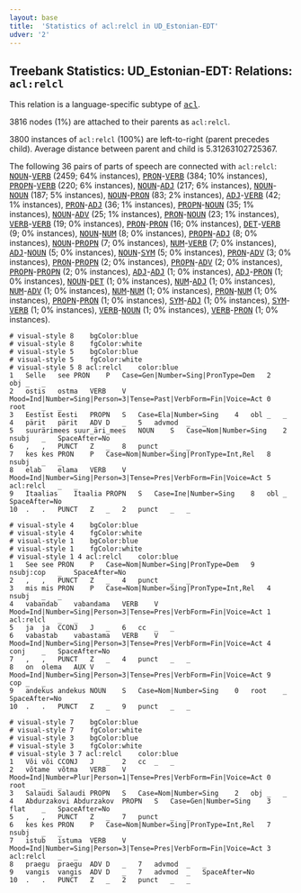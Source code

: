```yaml
---
layout: base
title:  'Statistics of acl:relcl in UD_Estonian-EDT'
udver: '2'
---
```


## Treebank Statistics: UD_Estonian-EDT: Relations: `acl:relcl`

This relation is a language-specific subtype of <tt><a href="et_edt-dep-acl.html">acl</a></tt>.

3816 nodes (1%) are attached to their parents as `acl:relcl`.

3800 instances of `acl:relcl` (100%) are left-to-right (parent precedes child).
Average distance between parent and child is 5.31263102725367.

The following 36 pairs of parts of speech are connected with `acl:relcl`: <tt><a href="et_edt-pos-NOUN.html">NOUN</a></tt>-<tt><a href="et_edt-pos-VERB.html">VERB</a></tt> (2459; 64% instances), <tt><a href="et_edt-pos-PRON.html">PRON</a></tt>-<tt><a href="et_edt-pos-VERB.html">VERB</a></tt> (384; 10% instances), <tt><a href="et_edt-pos-PROPN.html">PROPN</a></tt>-<tt><a href="et_edt-pos-VERB.html">VERB</a></tt> (220; 6% instances), <tt><a href="et_edt-pos-NOUN.html">NOUN</a></tt>-<tt><a href="et_edt-pos-ADJ.html">ADJ</a></tt> (217; 6% instances), <tt><a href="et_edt-pos-NOUN.html">NOUN</a></tt>-<tt><a href="et_edt-pos-NOUN.html">NOUN</a></tt> (187; 5% instances), <tt><a href="et_edt-pos-NOUN.html">NOUN</a></tt>-<tt><a href="et_edt-pos-PRON.html">PRON</a></tt> (83; 2% instances), <tt><a href="et_edt-pos-ADJ.html">ADJ</a></tt>-<tt><a href="et_edt-pos-VERB.html">VERB</a></tt> (42; 1% instances), <tt><a href="et_edt-pos-PRON.html">PRON</a></tt>-<tt><a href="et_edt-pos-ADJ.html">ADJ</a></tt> (36; 1% instances), <tt><a href="et_edt-pos-PROPN.html">PROPN</a></tt>-<tt><a href="et_edt-pos-NOUN.html">NOUN</a></tt> (35; 1% instances), <tt><a href="et_edt-pos-NOUN.html">NOUN</a></tt>-<tt><a href="et_edt-pos-ADV.html">ADV</a></tt> (25; 1% instances), <tt><a href="et_edt-pos-PRON.html">PRON</a></tt>-<tt><a href="et_edt-pos-NOUN.html">NOUN</a></tt> (23; 1% instances), <tt><a href="et_edt-pos-VERB.html">VERB</a></tt>-<tt><a href="et_edt-pos-VERB.html">VERB</a></tt> (19; 0% instances), <tt><a href="et_edt-pos-PRON.html">PRON</a></tt>-<tt><a href="et_edt-pos-PRON.html">PRON</a></tt> (16; 0% instances), <tt><a href="et_edt-pos-DET.html">DET</a></tt>-<tt><a href="et_edt-pos-VERB.html">VERB</a></tt> (9; 0% instances), <tt><a href="et_edt-pos-NOUN.html">NOUN</a></tt>-<tt><a href="et_edt-pos-NUM.html">NUM</a></tt> (8; 0% instances), <tt><a href="et_edt-pos-PROPN.html">PROPN</a></tt>-<tt><a href="et_edt-pos-ADJ.html">ADJ</a></tt> (8; 0% instances), <tt><a href="et_edt-pos-NOUN.html">NOUN</a></tt>-<tt><a href="et_edt-pos-PROPN.html">PROPN</a></tt> (7; 0% instances), <tt><a href="et_edt-pos-NUM.html">NUM</a></tt>-<tt><a href="et_edt-pos-VERB.html">VERB</a></tt> (7; 0% instances), <tt><a href="et_edt-pos-ADJ.html">ADJ</a></tt>-<tt><a href="et_edt-pos-NOUN.html">NOUN</a></tt> (5; 0% instances), <tt><a href="et_edt-pos-NOUN.html">NOUN</a></tt>-<tt><a href="et_edt-pos-SYM.html">SYM</a></tt> (5; 0% instances), <tt><a href="et_edt-pos-PRON.html">PRON</a></tt>-<tt><a href="et_edt-pos-ADV.html">ADV</a></tt> (3; 0% instances), <tt><a href="et_edt-pos-PRON.html">PRON</a></tt>-<tt><a href="et_edt-pos-PROPN.html">PROPN</a></tt> (2; 0% instances), <tt><a href="et_edt-pos-PROPN.html">PROPN</a></tt>-<tt><a href="et_edt-pos-ADV.html">ADV</a></tt> (2; 0% instances), <tt><a href="et_edt-pos-PROPN.html">PROPN</a></tt>-<tt><a href="et_edt-pos-PROPN.html">PROPN</a></tt> (2; 0% instances), <tt><a href="et_edt-pos-ADJ.html">ADJ</a></tt>-<tt><a href="et_edt-pos-ADJ.html">ADJ</a></tt> (1; 0% instances), <tt><a href="et_edt-pos-ADJ.html">ADJ</a></tt>-<tt><a href="et_edt-pos-PRON.html">PRON</a></tt> (1; 0% instances), <tt><a href="et_edt-pos-NOUN.html">NOUN</a></tt>-<tt><a href="et_edt-pos-DET.html">DET</a></tt> (1; 0% instances), <tt><a href="et_edt-pos-NUM.html">NUM</a></tt>-<tt><a href="et_edt-pos-ADJ.html">ADJ</a></tt> (1; 0% instances), <tt><a href="et_edt-pos-NUM.html">NUM</a></tt>-<tt><a href="et_edt-pos-ADV.html">ADV</a></tt> (1; 0% instances), <tt><a href="et_edt-pos-NUM.html">NUM</a></tt>-<tt><a href="et_edt-pos-NUM.html">NUM</a></tt> (1; 0% instances), <tt><a href="et_edt-pos-PRON.html">PRON</a></tt>-<tt><a href="et_edt-pos-NUM.html">NUM</a></tt> (1; 0% instances), <tt><a href="et_edt-pos-PROPN.html">PROPN</a></tt>-<tt><a href="et_edt-pos-PRON.html">PRON</a></tt> (1; 0% instances), <tt><a href="et_edt-pos-SYM.html">SYM</a></tt>-<tt><a href="et_edt-pos-ADJ.html">ADJ</a></tt> (1; 0% instances), <tt><a href="et_edt-pos-SYM.html">SYM</a></tt>-<tt><a href="et_edt-pos-VERB.html">VERB</a></tt> (1; 0% instances), <tt><a href="et_edt-pos-VERB.html">VERB</a></tt>-<tt><a href="et_edt-pos-NOUN.html">NOUN</a></tt> (1; 0% instances), <tt><a href="et_edt-pos-VERB.html">VERB</a></tt>-<tt><a href="et_edt-pos-PRON.html">PRON</a></tt> (1; 0% instances).


~~~ conllu
# visual-style 8	bgColor:blue
# visual-style 8	fgColor:white
# visual-style 5	bgColor:blue
# visual-style 5	fgColor:white
# visual-style 5 8 acl:relcl	color:blue
1	Selle	see	PRON	P	Case=Gen|Number=Sing|PronType=Dem	2	obj	_	_
2	ostis	ostma	VERB	V	Mood=Ind|Number=Sing|Person=3|Tense=Past|VerbForm=Fin|Voice=Act	0	root	_	_
3	Eestist	Eesti	PROPN	S	Case=Ela|Number=Sing	4	obl	_	_
4	pärit	pärit	ADV	D	_	5	advmod	_	_
5	suurärimees	suur_äri_mees	NOUN	S	Case=Nom|Number=Sing	2	nsubj	_	SpaceAfter=No
6	,	,	PUNCT	Z	_	8	punct	_	_
7	kes	kes	PRON	P	Case=Nom|Number=Sing|PronType=Int,Rel	8	nsubj	_	_
8	elab	elama	VERB	V	Mood=Ind|Number=Sing|Person=3|Tense=Pres|VerbForm=Fin|Voice=Act	5	acl:relcl	_	_
9	Itaalias	Itaalia	PROPN	S	Case=Ine|Number=Sing	8	obl	_	SpaceAfter=No
10	.	.	PUNCT	Z	_	2	punct	_	_

~~~


~~~ conllu
# visual-style 4	bgColor:blue
# visual-style 4	fgColor:white
# visual-style 1	bgColor:blue
# visual-style 1	fgColor:white
# visual-style 1 4 acl:relcl	color:blue
1	See	see	PRON	P	Case=Nom|Number=Sing|PronType=Dem	9	nsubj:cop	_	SpaceAfter=No
2	,	,	PUNCT	Z	_	4	punct	_	_
3	mis	mis	PRON	P	Case=Nom|Number=Sing|PronType=Int,Rel	4	nsubj	_	_
4	vabandab	vabandama	VERB	V	Mood=Ind|Number=Sing|Person=3|Tense=Pres|VerbForm=Fin|Voice=Act	1	acl:relcl	_	_
5	ja	ja	CCONJ	J	_	6	cc	_	_
6	vabastab	vabastama	VERB	V	Mood=Ind|Number=Sing|Person=3|Tense=Pres|VerbForm=Fin|Voice=Act	4	conj	_	SpaceAfter=No
7	,	,	PUNCT	Z	_	4	punct	_	_
8	on	olema	AUX	V	Mood=Ind|Number=Sing|Person=3|Tense=Pres|VerbForm=Fin|Voice=Act	9	cop	_	_
9	andekus	andekus	NOUN	S	Case=Nom|Number=Sing	0	root	_	SpaceAfter=No
10	.	.	PUNCT	Z	_	9	punct	_	_

~~~


~~~ conllu
# visual-style 7	bgColor:blue
# visual-style 7	fgColor:white
# visual-style 3	bgColor:blue
# visual-style 3	fgColor:white
# visual-style 3 7 acl:relcl	color:blue
1	Või	või	CCONJ	J	_	2	cc	_	_
2	võtame	võtma	VERB	V	Mood=Ind|Number=Plur|Person=1|Tense=Pres|VerbForm=Fin|Voice=Act	0	root	_	_
3	Salaudi	Salaudi	PROPN	S	Case=Nom|Number=Sing	2	obj	_	_
4	Abdurzakovi	Abdurzakov	PROPN	S	Case=Gen|Number=Sing	3	flat	_	SpaceAfter=No
5	,	,	PUNCT	Z	_	7	punct	_	_
6	kes	kes	PRON	P	Case=Nom|Number=Sing|PronType=Int,Rel	7	nsubj	_	_
7	istub	istuma	VERB	V	Mood=Ind|Number=Sing|Person=3|Tense=Pres|VerbForm=Fin|Voice=Act	3	acl:relcl	_	_
8	praegu	praegu	ADV	D	_	7	advmod	_	_
9	vangis	vangis	ADV	D	_	7	advmod	_	SpaceAfter=No
10	.	.	PUNCT	Z	_	2	punct	_	_

~~~



